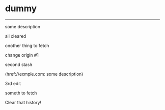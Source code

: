 # dummy


------

some description

all cleared

onother thing to fetch

change origin #1

second stash

(href://exmple.com: some description)

3rd edit

someth to fetch

Clear that history!
